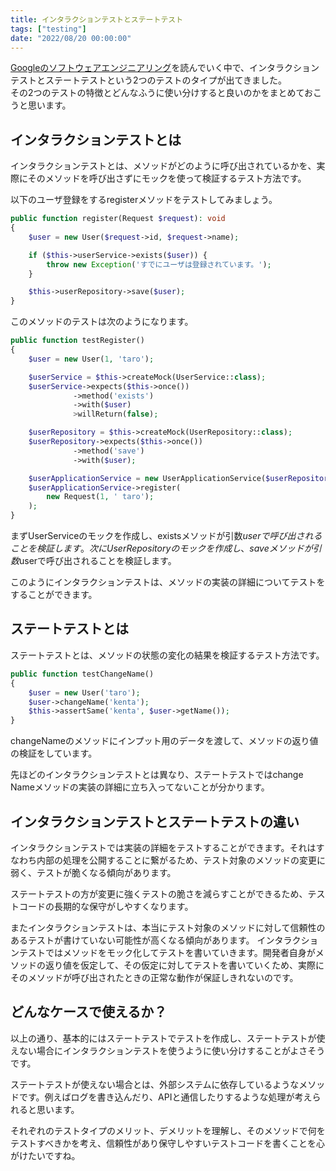 ```yaml
---
title: インタラクションテストとステートテスト
tags: ["testing"]
date: "2022/08/20 00:00:00"
---
```


<a href="https://www.oreilly.co.jp/books/9784873119656/" target="_blank">Googleのソフトウェアエンジニアリング</a>を読んでいく中で、インタラクションテストとステートテストという2つのテストのタイプが出てきました。  
その2つのテストの特徴とどんなふうに使い分けすると良いのかをまとめておこうと思います。

## インタラクションテストとは
インタラクションテストとは、メソッドがどのように呼び出されているかを、実際にそのメソッドを呼び出さずにモックを使って検証するテスト方法です。

以下のユーザ登録をするregisterメソッドをテストしてみましょう。

```php
public function register(Request $request): void
{
    $user = new User($request->id, $request->name);

    if ($this->userService->exists($user)) {
        throw new Exception('すでにユーザは登録されています。');
    }

    $this->userRepository->save($user);
}
```

このメソッドのテストは次のようになります。

```php
public function testRegister()
{
    $user = new User(1, 'taro');

    $userService = $this->createMock(UserService::class);
    $userService->expects($this->once())
              ->method('exists')
              ->with($user)
              >willReturn(false);

    $userRepository = $this->createMock(UserRepository::class);
    $userRepository->expects($this->once())
              ->method('save')
              ->with($user);

    $userApplicationService = new UserApplicationService($userRepository, $userService);
    $userApplicationService->register(
        new Request(1, ' taro');
    );
}
```

まずUserServiceのモックを作成し、existsメソッドが引数$userで呼び出されることを検証します。次にUserRepositoryのモックを作成し、saveメソッドが引数$userで呼び出されることを検証します。

このようにインタラクションテストは、メソッドの実装の詳細についてテストをすることができます。

## ステートテストとは
ステートテストとは、メソッドの状態の変化の結果を検証するテスト方法です。

```php
public function testChangeName()
{
    $user = new User('taro');
    $user->changeName('kenta');
    $this->assertSame('kenta', $user->getName());
}
```

changeNameのメソッドにインプット用のデータを渡して、メソッドの返り値の検証をしています。

先ほどのインタラクションテストとは異なり、ステートテストではchange
Nameメソッドの実装の詳細に立ち入ってないことが分かります。

## インタラクションテストとステートテストの違い
インタラクションテストでは実装の詳細をテストすることができます。それはすなわち内部の処理を公開することに繋がるため、テスト対象のメソッドの変更に弱く、テストが脆くなる傾向があります。

ステートテストの方が変更に強くテストの脆さを減らすことができるため、テストコードの長期的な保守がしやすくなります。

またインタラクションテストは、本当にテスト対象のメソッドに対して信頼性のあるテストが書けていない可能性が高くなる傾向があります。
インタラクションテストではメソッドをモック化してテストを書いていきます。開発者自身がメソッドの返り値を仮定して、その仮定に対してテストを書いていくため、実際にそのメソッドが呼び出されたときの正常な動作が保証しきれないのです。

## どんなケースで使えるか？
以上の通り、基本的にはステートテストでテストを作成し、ステートテストが使えない場合にインタラクションテストを使うように使い分けすることがよさそうです。

ステートテストが使えない場合とは、外部システムに依存しているようなメソッドです。例えばログを書き込んだり、APIと通信したりするような処理が考えられると思います。

それぞれのテストタイプのメリット、デメリットを理解し、そのメソッドで何をテストすべきかを考え、信頼性があり保守しやすいテストコードを書くことを心がけたいですね。
